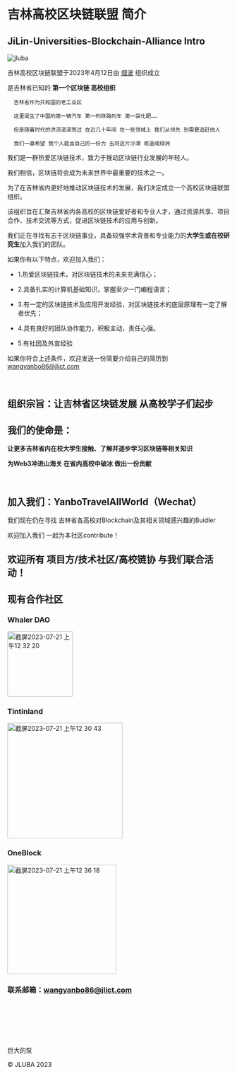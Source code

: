 # 吉林高校区块链联盟 简介
## JiLin-Universities-Blockchain-Alliance Intro

![jluba](https://user-images.githubusercontent.com/76860915/233099995-e50cf52d-b9ce-43a3-87a7-f752b7c1e3ed.png)

吉林高校区块链联盟于2023年4月12日由 [烟波](https://github.com/yanboishere) 组织成立 

是吉林省已知的 **第一个区块链 高校组织**

      吉林省作为共和国的老工业区 

      这里诞生了中国的第一辆汽车 第一列铁路列车 第一袋化肥……

      但是随着时代的洪流滚滚而过 在近几十年间 在一些领域上 我们从领先 到需要追赶他人 

      我们一直希望 我个人能出自己的一份力 去将这片沙漠 改造成绿洲 


我们是一群热爱区块链技术，致力于推动区块链行业发展的年轻人。

我们相信，区块链将会成为未来世界中最重要的技术之一。

为了在吉林省内更好地推动区块链技术的发展，我们决定成立一个高校区块链联盟组织。

该组织旨在汇聚吉林省内各高校的区块链爱好者和专业人才，通过资源共享、项目合作、技术交流等方式，促进区块链技术的应用与创新。

我们正在寻找有志于区块链事业，具备较强学术背景和专业能力的**大学生或在校研究生**加入我们的团队。



如果你有以下特点，欢迎加入我们：



- 1.热爱区块链技术，对区块链技术的未来充满信心；

- 2.具备扎实的计算机基础知识，掌握至少一门编程语言；

- 3.有一定的区块链技术及应用开发经验，对区块链技术的底层原理有一定了解者优先；

- 4.具有良好的团队协作能力，积极主动，责任心强。

- 5.有社团及外宣经验




如果你符合上述条件，欢迎发送一份简要介绍自己的简历到 wangyanbo86@jlict.com

<br>

## 组织宗旨：让吉林省区块链发展 从高校学子们起步

## 我们的使命是：

**让更多吉林省内在校大学生接触、了解并逐步学习区块链等相关知识**

**为Web3冲进山海关 在省内高校中破冰 做出一份贡献**

<br>

## 加入我们：YanboTravelAllWorld（Wechat）

我们现在仍在寻找 吉林省各高校对Blockchain及其相关领域感兴趣的Buidler 

欢迎加入我们 一起为本社区contribute！

## 欢迎所有 项目方/技术社区/高校链协 与我们联合活动！

## 现有合作社区

### Whaler DAO
<img width="148" alt="截屏2023-07-21 上午12 32 20" src="https://github.com/JiLin-Universities-Blockchain-Alliance/Intro./assets/76860915/e5b9e2fa-991d-4e72-82d9-b01cfb250e44">

### Tintinland

<img width="261" alt="截屏2023-07-21 上午12 30 43" src="https://github.com/JiLin-Universities-Blockchain-Alliance/Intro./assets/76860915/85ee8bc7-1274-4f49-9c2c-c29aba1a7cea">

### OneBlock
<img width="247" alt="截屏2023-07-21 上午12 36 18" src="https://github.com/JiLin-Universities-Blockchain-Alliance/Intro./assets/76860915/2f5acc28-9c43-45d3-9cd3-a47845187646">


### 联系邮箱：**wangyanbo86@jlict.com**

<br>
<br>
<br>
<br>
<br>

巨大的泵

©️ JLUBA 2023 








